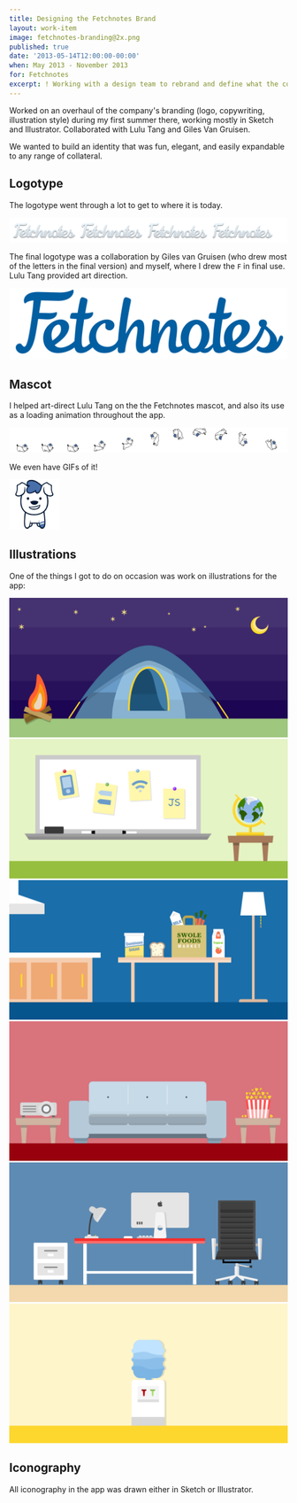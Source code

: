 ```yaml
---
title: Designing the Fetchnotes Brand
layout: work-item
image: fetchnotes-branding@2x.png
published: true
date: '2013-05-14T12:00:00-00:00'
when: May 2013 - November 2013
for: Fetchnotes
excerpt: ! Working with a design team to rebrand and define what the company represents.
---
```


Worked on an overhaul of the company's branding (logo, copywriting, illustration style) during my first summer there, working mostly in Sketch and Illustrator. Collaborated with Lulu Tang and Giles Van Gruisen.

We wanted to build an identity that was fun, elegant, and easily expandable to any range of collateral.

## Logotype

The logotype went through a lot to get to where it is today.

![](/images/branding/LogotypeEvolution.png)

The final logotype was a collaboration by Giles van Gruisen (who drew most of the letters in the final version) and myself, where I drew the `F` in final use. Lulu Tang provided art direction.

![](/images/branding/logobig.png)


## Mascot

I helped art-direct Lulu Tang on the the Fetchnotes mascot, and also its use as a loading animation throughout the app.

![](/images/branding/loading.png)

We even have GIFs of it!

![](/images/branding/bounce.gif)

## Illustrations

One of the things I got to do on occasion was work on illustrations for the app:

![](/images/branding/camping-short.png)
![](/images/branding/classroom-wide.png)
![](/images/branding/groceries.png)
![](/images/branding/living-room.png)
![](/images/branding/office.png)
![](/images/branding/water-cooler-short.png)

## Iconography

All iconography in the app was drawn either in Sketch or Illustrator.
